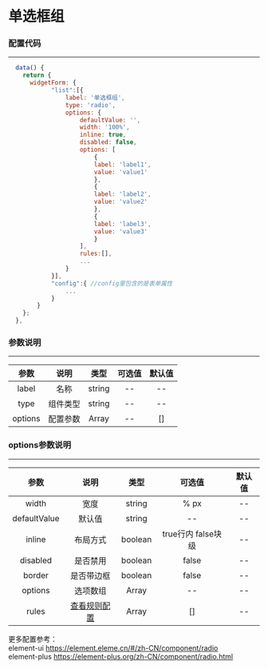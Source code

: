 <h1>单选框组</h1>

### 配置代码
---
```js
  data() {
    return {
      widgetForm: {
            "list":[{
                label: '单选框组',
                type: 'radio',
                options: {
                    defaultValue: '',
                    width: '100%',
                    inline: true,
                    disabled: false,
                    options: [
                        {
                        label: 'label1',
                        value: 'value1'
                        },
                        {
                        label: 'label2',
                        value: 'value2'
                        },
                        {
                        label: 'label3',
                        value: 'value3'
                        }
                    ],
                    rules:[],
                    ...
                }
            }],
            "config":{ //config里包含的是表单属性
                ...
            }
        }
    };
  },
```

### 参数说明
---
| 参数 | 说明 | 类型 | 可选值 | 默认值 |
| :-----------: | :--------------------: | :-----: | :-----: | :----: |
| label | 名称 | string |  -- |  --  |
| type | 组件类型 | string |  -- |  --  |
| options | 配置参数 | Array |  -- |   []  |

### options参数说明
---
| 参数 | 说明 | 类型 | 可选值 | 默认值 |
| :-----------: | :--------------------: | :-----: | :-----: | :----: |
| width | 宽度 | string |  % px  |  --  |
| defaultValue | 默认值 | string |  --  |  --  |
| inline | 布局方式 | boolean |  true行内 false块级  |  --  |
| disabled | 是否禁用 | boolean | false |  --  |
| border | 是否带边框 | boolean | false |  --  |
| options | 选项数组 | Array |  --  |  --  |
| rules | <a href="/handbook/rules">查看规则配置</a> | Array |  []  |  --  |

更多配置参考：<br>
element-ui <a href="https://element.eleme.cn/#/zh-CN/component/radio" target="_blank">https://element.eleme.cn/#/zh-CN/component/radio</a><br>
element-plus <a href="https://element-plus.org/zh-CN/component/radio.html" target="_blank">https://element-plus.org/zh-CN/component/radio.html</a>


